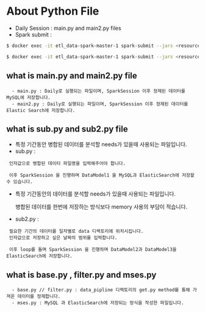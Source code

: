 # About Python File

 - Daily Session : main.py and main2.py files
 - Spark submit :

``` bash
$ docker exec -it etl_data-spark-master-1 spark-submit --jars <resource/MySQL JAR 파일명.jar> --master spark://spark-master:7077 jobs/main.py
``` 

``` bash
$ docker exec -it etl_data-spark-master-1 spark-submit --jars <resource/ElasticSearch JAR 파일명.jar> --master spark://spark-master:7077 jobs/main2.py
```

## what is main.py and main2.py file
```  
  - main.py : Daily로 실행되는 파일이며, SparkSession 이후 정제된 데이터를 MySQL에 저장합니다.
  - main2.py : Daily로 실행되는 파일이며, SparkSession 이후 정제된 데이터를 Elastic Search에 저장합니다.
```

## what is sub.py and sub2.py file

 - 특정 기간동안 병합된 데이터를 분석할 needs가 있을때 사용되는 파일입니다.
 - sub.py : 
```  
 인자값으로 병합된 데이터 파일명을 입력해주어야 합니다. 

 이후 SparkSession 을 진행하며 DataModel1 을 MySQL과 ElasticSearch에 저장할 수 있습니다.
```

 - 특정 기간동안의 데이터를 분석할 needs가 있을때 사용되는 파일입니다.
 
   병합된 데이터를 한번에 저장하는 방식보다 memory 사용의 부담이 적습니다.
 - sub2.py : 
```
 필요한 기간의 데이터를 일자별로 data 디렉토리에 위치시킵니다.
 인자값으로 저장하고 싶은 날짜의 범위를 입력합니다.

 이후 loop를 돌며 SparkSession 을 진행하며 DataModel2과 DataModel3을 ElasticSearch에 저장합니다.
 ```

## what is base.py , filter.py and mses.py
```
  - base.py // filter.py : data_pipline 디렉토리의 get.py method를 통해 가져온 데이터를 정제합니다.
  - mses.py : MySQL 과 ElasticSearch에 저장되는 방식을 작성한 파일입니다.
```




